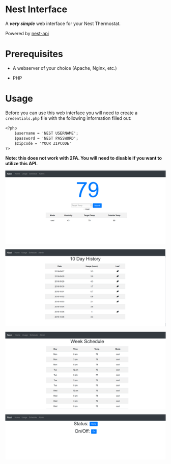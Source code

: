 # Nest Interface

A _**very simple**_ web interface for your Nest Thermostat. 

Powered by [nest-api](https://github.com/gboudreau/nest-api)

# Prerequisites 

- A webserver of your choice (Apache, Nginx, etc.)

- PHP

# Usage

Before you can use this web interface you will need to create a `credentials.php` file with the following information filled out:


```
<?php
    $username = 'NEST USERNAME';
    $password = 'NEST PASSWORD';
    $zipcode = 'YOUR ZIPCODE'
?>
```

**Note: this does not work with 2FA. You will need to disable if you want to utilize this API.**

![homepage](images/homepage.png)

![usage](images/usage.png)

![schedule](images/schedule.png)

![admin](images/admin.png)